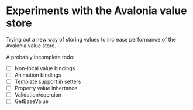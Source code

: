 Experiments with the Avalonia value store
=========================================

Trying out a new way of storing values to increase performance of the Avalonia value store.

A probably incomplete todo:

- [ ] Non-local value bindings
- [ ] Animation bindings
- [ ] Template support in setters
- [ ] Property value inhertance
- [ ] Validation/coercion
- [ ] GetBaseValue

